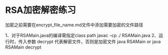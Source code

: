 # RSA加密解密练习

加密之前需要在encrypt_file_name.md文件中添加需要加密的文件路径

1、对于RSAMain.java的编译需指定class path
	javac -cp ./ RSAMain.java
2、运行时，传入参数 decrypt 代表解密文件，否则是加密文件
	java RSAMain or java RSAMain decrypt